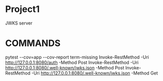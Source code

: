 # Project1
JWKS server

# COMMANDS
pytest --cov=app --cov-report term-missing
Invoke-RestMethod -Uri http://127.0.0.1:8080/auth -Method Post
Invoke-RestMethod -Uri http://127.0.0.1:8080/.well-known/jwks.json -Method Post
Invoke-RestMethod -Uri http://127.0.0.1:8080/.well-known/jwks.json -Method Get
